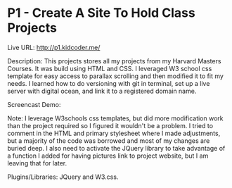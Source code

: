 # P1 - Create A Site To Hold Class Projects

Live URL: http://p1.kidcoder.me/

Description: This projects stores all my projects from my Harvard Masters Courses. It was 
build using HTML and CSS. I leveraged W3 school css template for easy access to parallax 
scrolling and then modified it to fit my needs. I learned how to do versioning with git 
in terminal, set up a live server with digital ocean, and link it to a registered domain 
name.

Screencast Demo:

Note: I leverage W3schools css templates, but did more modification work than the project 
required so I figured it wouldn't be a problem. I tried to comment in the HTML and 
primary stylesheet where I made adjustments, but a majority of the code was borrowed and
most of my changes are buried deep. I also need to activate the JQuery library to 
take advantage of a function I added for having pictures link to project website, 
but I am leaving that for later.

Plugins/Libraries: JQuery and W3.css.

